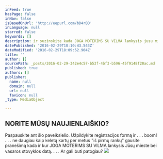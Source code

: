 ```yaml
---
inFeed: true
hasPage: false
inNav: false
isBasedOnUrl: 'http://eepurl.com/bD4rBD'
inLanguage: null
starred: false
keywords: []
description: ir suzinokite kada JOGA MOTERIMS SU VILMA lankysis jusu mieste ir vasaros stovyklos data.
datePublished: '2016-02-29T18:10:43.543Z'
dateModified: '2016-02-29T18:09:52.904Z'
title: ''
author: []
sourcePath: _posts/2016-02-29-342e4c57-b53f-4bf3-b596-45f9148f20ac.md
published: true
authors: []
publisher:
  name: null
  domain: null
  url: null
  favicon: null
_type: MediaObject

---
```

## NORITE MŪSŲ NAUJIENLAIŠKIO?

Paspauskite ant šio paveikslelio. Užpildykite registracijos formą ir . . . boom! . . . ne daugiau kaip keletą kartų per metus "iš pirmų rankų" gausite pranešimą kada ir kur JOGA MOTERIMS SU VILMA lankysis Jūsų mieste bei vasaros stovyklos datą. . . . Ar gali buti patogiau?
![](https://s3-us-west-2.amazonaws.com/the-grid-img/p/53b8c5fb61512b94411687493ce4a53208bd2c44.jpg)